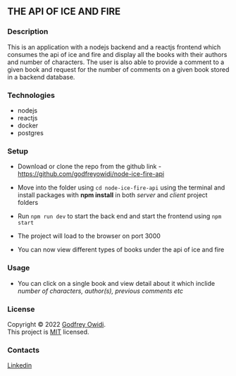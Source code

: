 ## THE API OF ICE AND FIRE

### Description

This is an application with a nodejs backend and a reactjs frontend which consumes the api of ice and fire and display all the books with their authors and number of characters. The user is also able to provide a comment to a given book and request for the number of comments on a given book stored in a backend database.

### Technologies

- nodejs
- reactjs
- docker
- postgres

### Setup

- Download or clone the repo from the github link - https://github.com/godfreyowidi/node-ice-fire-api

- Move into the folder using `cd node-ice-fire-api` using the terminal and install packages with **npm install** in both _server_ and _client_ project folders

- Run `npm run dev` to start the back end and start the frontend using `npm start`

- The project will load to the browser on port 3000

- You can now view different types of books under the api of ice and fire

### Usage

- You can click on a single book and view detail about it which inclide _number of characters, author(s), previous comments etc_

### License

Copyright © 2022 [Godfrey Owidi](https://github.com/avneesh0612). <br />
This project is [MIT](https://github.com/godfreyowidi/node-ice-fire-api/LICENSE) licensed.

### Contacts

[Linkedin](https://www.linkedin.com/in/godfrey-owidi/)
